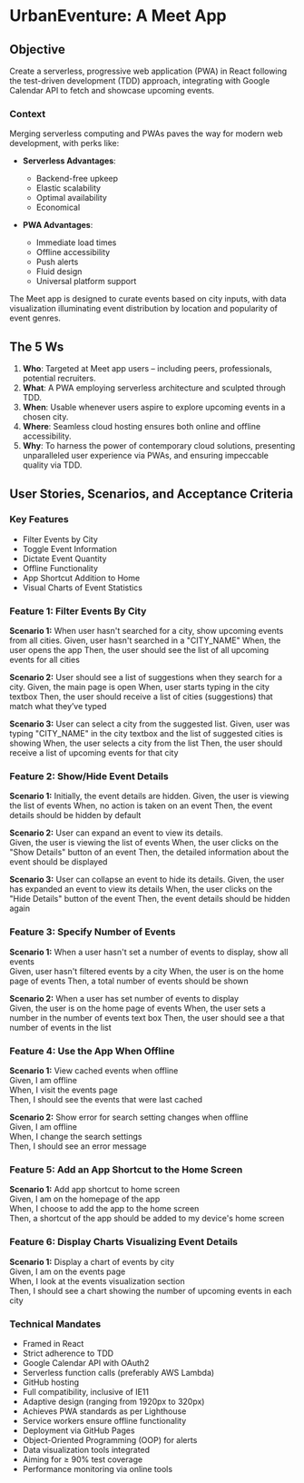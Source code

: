 # UrbanEventure: A Meet App

## Objective
Create a serverless, progressive web application (PWA) in React following the test-driven development (TDD) approach, integrating with Google Calendar API to fetch and showcase upcoming events.

### Context
Merging serverless computing and PWAs paves the way for modern web development, with perks like:

- **Serverless Advantages**: 
    - Backend-free upkeep
    - Elastic scalability
    - Optimal availability
    - Economical
    
- **PWA Advantages**: 
    - Immediate load times
    - Offline accessibility
    - Push alerts
    - Fluid design
    - Universal platform support

The Meet app is designed to curate events based on city inputs, with data visualization illuminating event distribution by location and popularity of event genres.

## The 5 Ws
1. **Who**: Targeted at Meet app users – including peers, professionals, potential recruiters.
2. **What**: A PWA employing serverless architecture and sculpted through TDD.
3. **When**: Usable whenever users aspire to explore upcoming events in a chosen city.
4. **Where**: Seamless cloud hosting ensures both online and offline accessibility.
5. **Why**: To harness the power of contemporary cloud solutions, presenting unparalleled user experience via PWAs, and ensuring impeccable quality via TDD.

## User Stories, Scenarios, and Acceptance Criteria

### Key Features

- Filter Events by City
- Toggle Event Information
- Dictate Event Quantity
- Offline Functionality
- App Shortcut Addition to Home
- Visual Charts of Event Statistics

### Feature 1: Filter Events By City

**Scenario 1:** When user hasn't searched for a city, show upcoming events from all cities.
Given, user hasn't searched in a "CITY_NAME"
When, the user opens the app
Then, the user should see the list of all upcoming events for all cities

**Scenario 2:** User should see a list of suggestions when they search for a city.
Given, the main page is open
When, user starts typing in the city textbox
Then, the user should receive a list of cities (suggestions) that match what they’ve typed

**Scenario 3:** User can select a city from the suggested list.
Given, user was typing "CITY_NAME" in the city textbox and the list of suggested cities is showing
When, the user selects a city from the list
Then, the user should receive a list of upcoming events for that city
 
### Feature 2: Show/Hide Event Details

**Scenario 1:** Initially, the event details are hidden.
Given, the user is viewing the list of events
When, no action is taken on an event
Then, the event details should be hidden by default 

**Scenario 2:** User can expand an event to view its details.  
Given, the user is viewing the list of events
When, the user clicks on the "Show Details" button of an event
Then, the detailed information about the event should be displayed 

**Scenario 3:** User can collapse an event to hide its details.
Given, the user has expanded an event to view its details
When, the user clicks on the "Hide Details" button of the event
Then, the event details should be hidden again

### Feature 3: Specify Number of Events

**Scenario 1:** When a user hasn't set a number of events to display, show all events  
Given, user hasn't filtered events by a city
When, the user is on the home page of events
Then, a total number of events should be shown 

**Scenario 2:** When a user has set number of events to display  
Given, the user is on the home page of events
When, the user sets a number in the number of events text box
Then, the user should see a that number of events in the list

### Feature 4: Use the App When Offline

**Scenario 1:** View cached events when offline  
Given, I am offline  
When, I visit the events page  
Then, I should see the events that were last cached  

**Scenario 2:** Show error for search setting changes when offline  
Given, I am offline  
When, I change the search settings  
Then, I should see an error message  

### Feature 5: Add an App Shortcut to the Home Screen

**Scenario 1:** Add app shortcut to home screen  
Given, I am on the homepage of the app  
When, I choose to add the app to the home screen  
Then, a shortcut of the app should be added to my device's home screen  

### Feature 6: Display Charts Visualizing Event Details

**Scenario 1:** Display a chart of events by city  
Given, I am on the events page  
When, I look at the events visualization section  
Then, I should see a chart showing the number of upcoming events in each city  


### Technical Mandates

- Framed in React
- Strict adherence to TDD
- Google Calendar API with OAuth2
- Serverless function calls (preferably AWS Lambda)
- GitHub hosting
- Full compatibility, inclusive of IE11
- Adaptive design (ranging from 1920px to 320px)
- Achieves PWA standards as per Lighthouse
- Service workers ensure offline functionality
- Deployment via GitHub Pages
- Object-Oriented Programming (OOP) for alerts
- Data visualization tools integrated
- Aiming for ≥ 90% test coverage
- Performance monitoring via online tools